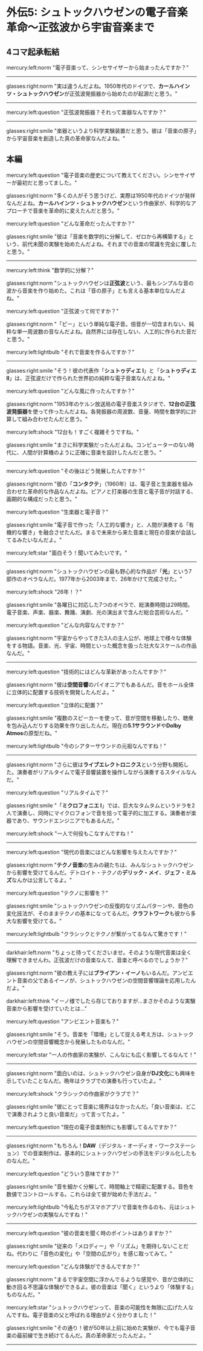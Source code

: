 # 外伝5: シュトックハウゼンの電子音楽革命〜正弦波から宇宙音楽まで

## 4コマ起承転結

mercury:left:norm "電子音楽って、シンセサイザーから始まったんですか？"

---

glasses:right:norm "実は違うんだよね。1950年代のドイツで、**カールハインツ・シュトックハウゼン**が正弦波発振器から始めたのが起源だと思う。"

---

mercury:left:question "正弦波発振器？それって楽器なんですか？"

---

glasses:right:smile "楽器というより科学実験装置だと思う。彼は「音楽の原子」から宇宙音楽を創造した真の革命家なんだよね。"

## 本編

mercury:left:question "電子音楽の歴史について教えてください。シンセサイザーが最初だと思ってました。"

glasses:right:norm "多くの人がそう思うけど、実際は1950年代のドイツが発祥なんだよね。**カールハインツ・シュトックハウゼン**という作曲家が、科学的なアプローチで音楽を革命的に変えたんだと思う。"

mercury:left:question "どんな革命だったんですか？"

glasses:right:smile "彼は「音楽を数学的に分解して、ゼロから再構築する」という、前代未聞の実験を始めたんだよね。それまでの音楽の常識を完全に覆したと思う。"

---

mercury:left:think "数学的に分解？"

glasses:right:norm "シュトックハウゼンは**正弦波**という、最もシンプルな音の波から音楽を作り始めた。これは「音の原子」とも言える基本単位なんだよね。"

mercury:left:question "正弦波って何ですか？"

glasses:right:norm "「ピー」という単純な電子音。倍音が一切含まれない、純粋な単一周波数の音なんだよね。自然界には存在しない、人工的に作られた音だと思う。"

mercury:left:lightbulb "それで音楽を作るんですか？"

---

glasses:right:smile "そう！彼の代表作「**シュトゥディエ I**」と「**シュトゥディエ II**」は、正弦波だけで作られた世界初の純粋な電子音楽なんだよね。"

mercury:left:question "どんな風に作ったんですか？"

glasses:right:norm "1953年のケルン放送局の電子音楽スタジオで、**12台の正弦波発振器**を使って作ったんだよね。各発振器の周波数、音量、時間を数学的に計算して組み合わせたんだと思う。"

mercury:left:shock "12台も！すごく複雑そうですね。"

glasses:right:smile "まさに科学実験だったんだよね。コンピューターのない時代に、人間が計算機のように正確に音楽を設計したんだと思う。"

---

mercury:left:question "その後はどう発展したんですか？"

glasses:right:norm "彼の「**コンタクテ**」（1960年）は、電子音と生楽器を組み合わせた革命的な作品なんだよね。ピアノと打楽器の生音と電子音が対話する、画期的な構成だったと思う。"

mercury:left:question "生楽器と電子音？"

glasses:right:smile "電子音で作った「人工的な響き」と、人間が演奏する「有機的な響き」を融合させたんだ。まるで未来から来た音楽と現在の音楽が会話してるみたいなんだよ。"

mercury:left:star "面白そう！聞いてみたいです。"

---

glasses:right:norm "シュトックハウゼンの最も野心的な作品が「**光**」という7部作のオペラなんだ。1977年から2003年まで、26年かけて完成させた。"

mercury:left:shock "26年！？"

glasses:right:smile "各曜日に対応した7つのオペラで、総演奏時間は29時間。電子音楽、声楽、器楽、舞踊、演劇、光の演出まで含んだ総合芸術なんだ。"

mercury:left:question "どんな内容なんですか？"

glasses:right:norm "宇宙からやってきた3人の主人公が、地球上で様々な体験をする物語。音楽、光、宇宙、時間といった概念を扱った壮大なスケールの作品なんだ。"

---

mercury:left:question "技術的にはどんな革新があったんですか？"

glasses:right:norm "彼は**空間音響**のパイオニアでもあるんだ。音をホール全体に立体的に配置する技術を開発したんだよ。"

mercury:left:question "立体的に配置？"

glasses:right:smile "複数のスピーカーを使って、音が空間を移動したり、聴衆を包み込んだりする効果を作り出したんだ。現在の**5.1サラウンド**や**Dolby Atmos**の原型だね。"

mercury:left:lightbulb "今のシアターサウンドの元祖なんですね！"

---

glasses:right:norm "さらに彼は**ライブエレクトロニクス**という分野も開拓した。演奏者がリアルタイムで電子音響装置を操作しながら演奏するスタイルなんだ。"

mercury:left:question "リアルタイムで？"

glasses:right:smile "「**ミクロフォニエ I**」では、巨大なタムタムというドラを2人で演奏し、同時にマイクロフォンで音を拾って電子的に加工する。演奏者が楽器であり、サウンドエンジニアでもあるんだ。"

mercury:left:shock "一人で何役もこなすんですね！"

---

mercury:left:question "現代の音楽にはどんな影響を与えたんですか？"

glasses:right:norm "**テクノ音楽**の生みの親たちは、みんなシュトックハウゼンから影響を受けてるんだ。デトロイト・テクノの**デリック・メイ**、**ジェフ・ミルズ**なんかは公言してるよ。"

mercury:left:question "テクノに影響を？"

glasses:right:smile "シュトックハウゼンの反復的なリズムパターンや、音色の変化技法が、そのままテクノの基本になってるんだ。**クラフトワーク**も彼から多大な影響を受けてる。"

mercury:left:lightbulb "クラシックとテクノが繋がってるなんて驚きです！"

---

darkhair:left:norm "ちょっと待ってくださいませ。そのような現代音楽は全く理解できませんわ。正弦波だけの音楽なんて、音楽と呼べるのでしょうか？"

glasses:right:norm "彼の教え子には**ブライアン・イーノ**もいるんだ。アンビエント音楽の父であるイーノが、シュトックハウゼンの空間音響理論を応用したんだよ。"

darkhair:left:think "イーノ様でしたら存じておりますが...まさかそのような実験音楽から影響を受けていたとは..."

mercury:left:question "アンビエント音楽も？"

glasses:right:smile "そう。音楽を「環境」として捉える考え方は、シュトックハウゼンの空間音響概念から発展したものなんだ。"

mercury:left:star "一人の作曲家の実験が、こんなにも広く影響してるなんて！"

---

glasses:right:norm "面白いのは、シュトックハウゼン自身が**DJ文化**にも興味を示していたことなんだ。晩年はクラブでの演奏も行っていたよ。"

mercury:left:shock "クラシックの作曲家がクラブで？"

glasses:right:smile "彼にとって音楽に境界はなかったんだ。「良い音楽は、どこで演奏されようと良い音楽だ」って言ってたよ。"

mercury:left:question "現在の電子音楽制作にも影響してるんですか？"

---

glasses:right:norm "もちろん！**DAW**（デジタル・オーディオ・ワークステーション）での音楽制作は、基本的にシュトックハウゼンの手法をデジタル化したものなんだ。"

mercury:left:question "どういう意味ですか？"

glasses:right:smile "音を細かく分解して、時間軸上で精密に配置する。音色を数値でコントロールする。これらは全て彼が始めた手法だよ。"

mercury:left:lightbulb "今私たちがスマホアプリで音楽を作るのも、元はシュトックハウゼンの実験なんですね！"

---

mercury:left:question "彼の音楽を聞く時のポイントはありますか？"

glasses:right:smile "従来の「メロディー」や「リズム」を期待しないことだね。代わりに「音色の変化」や「空間の広がり」を感じ取ってみて。"

mercury:left:question "どんな体験ができるんですか？"

glasses:right:norm "まるで宇宙空間に浮かんでるような感覚や、音が立体的に動き回る不思議な体験ができるよ。彼の音楽は「聞く」というより「体験する」ものなんだ。"

mercury:left:star "シュトックハウゼンって、音楽の可能性を無限に広げた人なんですね。電子音楽の父と呼ばれる理由がよく分かりました！"

glasses:right:smile "その通り！彼が50年以上前に始めた実験が、今でも電子音楽の最前線で生き続けてるんだ。真の革命家だったんだよ。"

---

<!-- 参考文献・根拠資料 -->
<!-- 
- シュトックハウゼンの「シュトゥディエ I・II」について: ケルン放送局電子音楽スタジオでの制作記録
- 「光」7部作: 1977-2003年制作、総演奏時間29時間の記録
- テクノ音楽への影響: デリック・メイ、ジェフ・ミルズの公式インタビュー記録
- ブライアン・イーノとの師弟関係: イーノの自伝的著作での言及
- 空間音響技術: 5.1サラウンド、Dolby Atmosの技術的系譜
- ライブエレクトロニクス: 「ミクロフォニエ I」の演奏記録
-->